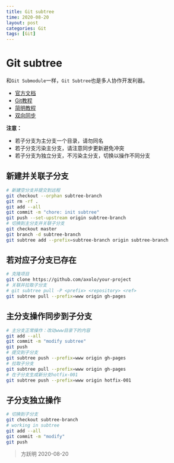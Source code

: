 ```yaml
---
title: Git subtree
time: 2020-08-20
layout: post
categories: Git
tags: [Git]
---
```


# Git subtree

和`Git Submodule`一样，`Git Subtree`也是多人协作开发利器。

- [官方文档](https://git-scm.com/book/zh/v2)
- [Git教程](http://www.ruanyifeng.com/blog/2015/12/git-cheat-sheet.html)
- [简明教程](https://segmentfault.com/a/1190000012002151)
- [双向同步](https://segmentfault.com/a/1190000003969060)

**注意：**

- 若子分支为主分支一个目录，请勿同名
- 若子分支污染主分支，请注意同步更新避免冲突
- 若子分支为独立分支，不污染主分支，切换以操作不同分支

## 新建并关联子分支

```bash
# 新建空分支并提交到远程
git checkout --orphan subtree-branch
git rm -rf .
git add --all
git commit -m "chore: init subtree"
git push --set-upstream origin subtree-branch
# 切换到主分支并关联子分支
git checkout master
git branch -d subtree-branch
git subtree add --prefix=subtree-branch origin subtree-branch
```

## 若对应子分支已存在

```bash
# 克隆项目
git clone https://github.com/axolo/your-project
# 关联并拉取子分支
# git subtree pull -P <prefix> <repository> <ref>
git subtree pull --prefix=www origin gh-pages
```

## 主分支操作同步到子分支

```bash
# 主分支正常操作：改动www目录下的内容
git add --all
git commit -m "modify subtree"
git push
# 提交到子分支
git subtree push --prefix=www origin gh-pages
# 拉取子分支
git subtree pull --prefix=www origin gh-pages
# 在子分支生成新分支hotfix-001
git subtree push --prefix=www origin hotfix-001
```

## 子分支独立操作

```bash
# 切换到子分支
git checkout subtree-branch
# working in subtree
git add --all
git commit -m "modify"
git push
```
> 方跃明
> 2020-08-20
